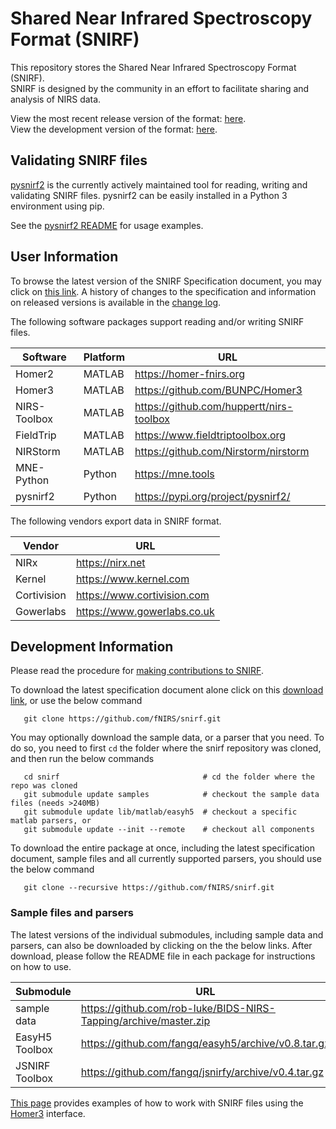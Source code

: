 # Shared Near Infrared Spectroscopy Format (SNIRF)

This repository stores the Shared Near Infrared Spectroscopy Format (SNIRF).  
SNIRF is designed by the community in an effort to facilitate sharing and analysis of NIRS data.

View the most recent release version of the format: [here](https://github.com/fNIRS/snirf/blob/v1.1/snirf_specification.md).  
View the development version of the format: [here](snirf_specification.md).   


## Validating SNIRF files

[pysnirf2](https://pypi.org/project/pysnirf2/) is the currently actively maintained tool for reading, writing and validating SNIRF files. pysnirf2 can be easily installed in a Python 3 environment using pip.

See the [pysnirf2 README](https://github.com/BUNPC/pysnirf2#validating-a-snirf-file) for usage examples.

## User Information

To browse the latest version of the SNIRF Specification document, you may click on 
[this link](snirf_specification.md). A history of changes to the specification and
information on released versions is available in the [change log](CHANGELOG.md).

The following software packages support reading and/or writing SNIRF files.

| Software       |Platform|                   URL                        |
|----------------|--------|----------------------------------------------|
| Homer2         | MATLAB | https://homer-fnirs.org                      |
| Homer3         | MATLAB | https://github.com/BUNPC/Homer3              |
| NIRS-Toolbox   | MATLAB | https://github.com/huppertt/nirs-toolbox     |
| FieldTrip      | MATLAB | https://www.fieldtriptoolbox.org             |
| NIRStorm       | MATLAB | https://github.com/Nirstorm/nirstorm         |
| MNE-Python     | Python | https://mne.tools                            |
| pysnirf2       | Python | https://pypi.org/project/pysnirf2/           |


The following vendors export data in SNIRF format.

| Vendor         |              URL                 |
|----------------|----------------------------------|
| NIRx           | https://nirx.net                 |
| Kernel         | https://www.kernel.com           |
| Cortivision    | https://www.cortivision.com      |
| Gowerlabs      | https://www.gowerlabs.co.uk      |


## Development Information

Please read the procedure for [making contributions to SNIRF](CONTRIBUTING.md).

To download the latest specification document alone click on this
[download link](https://github.com/fNIRS/snirf/archive/master.zip),
or use the below command
```
   git clone https://github.com/fNIRS/snirf.git
```

You may optionally download the sample data, or a parser that you need. To do so, you need
to first `cd` the folder where the snirf repository was cloned, and then run the below commands
```
   cd snirf                                # cd the folder where the repo was cloned
   git submodule update samples            # checkout the sample data files (needs >240MB)
   git submodule update lib/matlab/easyh5  # checkout a specific matlab parsers, or
   git submodule update --init --remote    # checkout all components
```

To download the entire package at once, including the latest specification document, 
sample files and all currently supported parsers, you should use the below command
```
   git clone --recursive https://github.com/fNIRS/snirf.git
```


### Sample files and parsers

The latest versions of the individual submodules, including sample data and parsers, can also 
be downloaded by clicking on the the below links. After download, please follow the README
file in each package for instructions on how to use.

| Submodule      |                               URL                         |
|----------------|-----------------------------------------------------------|
| sample data    | https://github.com/rob-luke/BIDS-NIRS-Tapping/archive/master.zip   |
| EasyH5 Toolbox | https://github.com/fangq/easyh5/archive/v0.8.tar.gz       |
| JSNIRF Toolbox | https://github.com/fangq/jsnirfy/archive/v0.4.tar.gz      |

[This page](https://github.com/BUNPC/Homer3/wiki/Standalone-SNIRF-loading-and-saving)
provides examples of how to work with SNIRF files using the
[Homer3](https://github.com/BUNPC/Homer3) interface.
